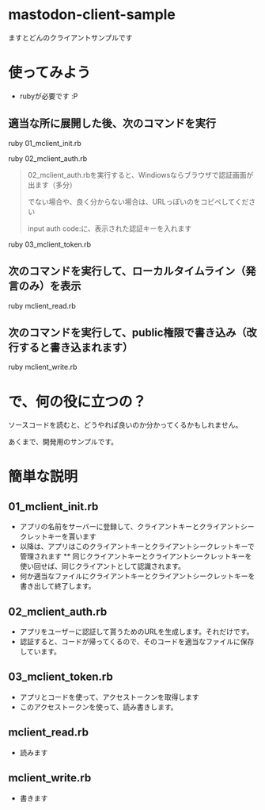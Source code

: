# mastodon-client-sample
ますとどんのクライアントサンプルです

# 使ってみよう
* rubyが必要です :P

## 適当な所に展開した後、次のコマンドを実行

ruby 01_mclient_init.rb

ruby 02_mclient_auth.rb
> 02_mclient_auth.rbを実行すると、Windiowsならブラウザで認証画面が出ます（多分）
>
> でない場合や、良く分からない場合は、URLっぽいのをコピペしてください
>
> input auth code:に、表示された認証キーを入れます


ruby 03_mclient_token.rb

## 次のコマンドを実行して、ローカルタイムライン（発言のみ）を表示
ruby mclient_read.rb

## 次のコマンドを実行して、public権限で書き込み（改行すると書き込まれます）
ruby mclient_write.rb

# で、何の役に立つの？
ソースコードを読むと、どうやれば良いのか分かってくるかもしれません。

あくまで、開発用のサンプルです。

# 簡単な説明

## 01_mclient_init.rb
* アプリの名前をサーバーに登録して、クライアントキーとクライアントシークレットキーを貰います
* 以降は、アプリはこのクライアントキーとクライアントシークレットキーで管理されます
** 同じクライアントキーとクライアントシークレットキーを使い回せば、同じクライアントとして認識されます。
* 何か適当なファイルにクライアントキーとクライアントシークレットキーを書き出して終了します。

## 02_mclient_auth.rb
* アプリをユーザーに認証して貰うためのURLを生成します。それだけです。
* 認証すると、コードが帰ってくるので、そのコードを適当なファイルに保存しています。

## 03_mclient_token.rb
* アプリとコードを使って、アクセストークンを取得します
* このアクセストークンを使って、読み書きします。


## mclient_read.rb
* 読みます

## mclient_write.rb
* 書きます



